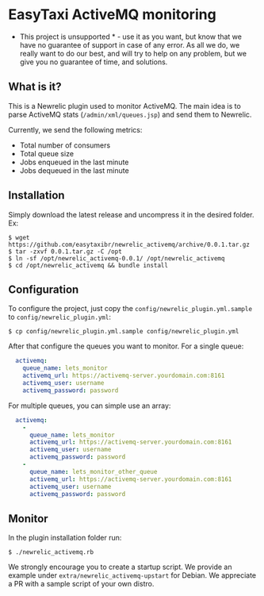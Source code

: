 EasyTaxi ActiveMQ monitoring
============================

* This project is unsupported * - use it as you want, but know that we have no
guarantee of support in case of any error. As all we do, we really want to do
our best, and will try to help on any problem, but we give you no guarantee of
time, and solutions.

## What is it?

This is a Newrelic plugin used to monitor ActiveMQ. The main idea is to parse
ActiveMQ stats (`/admin/xml/queues.jsp`) and send them to Newrelic.

Currently, we send the following metrics:
 - Total number of consumers
 - Total queue size
 - Jobs enqueued in the last minute
 - Jobs dequeued in the last minute

## Installation

Simply download the latest release and uncompress it in the desired folder. Ex:

```
$ wget https://github.com/easytaxibr/newrelic_activemq/archive/0.0.1.tar.gz
$ tar -zxvf 0.0.1.tar.gz -C /opt
$ ln -sf /opt/newrelic_activemq-0.0.1/ /opt/newrelic_activemq
$ cd /opt/newrelic_activemq && bundle install
```

## Configuration

To configure the project, just copy the `config/newrelic_plugin.yml.sample` to
`config/newrelic_plugin.yml`:

```shell
$ cp config/newrelic_plugin.yml.sample config/newrelic_plugin.yml
```

After that configure the queues you want to monitor. For a single queue:

```yaml
  activemq:
    queue_name: lets_monitor
    activemq_url: https://activemq-server.yourdomain.com:8161
    activemq_user: username
    activemq_password: password
```

For multiple queues, you can simple use an array:

```yaml
  activemq:
    -
      queue_name: lets_monitor
      activemq_url: https://activemq-server.yourdomain.com:8161
      activemq_user: username
      activemq_password: password
    -
      queue_name: lets_monitor_other_queue
      activemq_url: https://activemq-server.yourdomain.com:8161
      activemq_user: username
      activemq_password: password
```

## Monitor

In the plugin installation folder run:

```shell
$ ./newrelic_activemq.rb
```

We strongly encourage you to create a startup script. We provide an example
under `extra/newrelic_activemq-upstart` for Debian. We appreciate a PR with
a sample script of your own distro.
